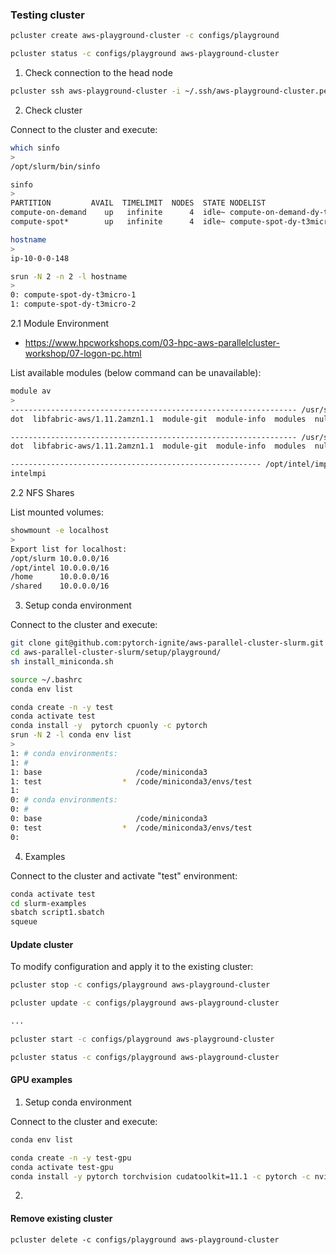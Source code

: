 ### Testing cluster

```bash
pcluster create aws-playground-cluster -c configs/playground

pcluster status -c configs/playground aws-playground-cluster
```

1. Check connection to the head node
```bash
pcluster ssh aws-playground-cluster -i ~/.ssh/aws-playground-cluster.pem
```

2. Check cluster

Connect to the cluster and execute:
```bash
which sinfo
>
/opt/slurm/bin/sinfo

sinfo
>
PARTITION         AVAIL  TIMELIMIT  NODES  STATE NODELIST
compute-on-demand    up   infinite      4  idle~ compute-on-demand-dy-t3micro-[1-4]
compute-spot*        up   infinite      4  idle~ compute-spot-dy-t3micro-[1-4]

hostname
>
ip-10-0-0-148

srun -N 2 -n 2 -l hostname
>
0: compute-spot-dy-t3micro-1
1: compute-spot-dy-t3micro-2
```

2.1 Module Environment

- https://www.hpcworkshops.com/03-hpc-aws-parallelcluster-workshop/07-logon-pc.html

List available modules (below command can be unavailable):

```bash
module av
>
---------------------------------------------------------------- /usr/share/modules/modulefiles -----------------------------------------------------------------
dot  libfabric-aws/1.11.2amzn1.1  module-git  module-info  modules  null  openmpi/4.1.1  use.own

---------------------------------------------------------------- /usr/share/modules/modulefiles -----------------------------------------------------------------
dot  libfabric-aws/1.11.2amzn1.1  module-git  module-info  modules  null  openmpi/4.1.1  use.own

-------------------------------------------------------- /opt/intel/impi/2019.8.254/intel64/modulefiles ---------------------------------------------------------
intelmpi
```

2.2 NFS Shares

List mounted volumes:

```bash
showmount -e localhost
>
Export list for localhost:
/opt/slurm 10.0.0.0/16
/opt/intel 10.0.0.0/16
/home      10.0.0.0/16
/shared    10.0.0.0/16
```


3. Setup conda environment

Connect to the cluster and execute:
```bash
git clone git@github.com:pytorch-ignite/aws-parallel-cluster-slurm.git
cd aws-parallel-cluster-slurm/setup/playground/
sh install_miniconda.sh

source ~/.bashrc
conda env list
```

```bash
conda create -n -y test
conda activate test
conda install -y  pytorch cpuonly -c pytorch
srun -N 2 -l conda env list
>
1: # conda environments:
1: #
1: base                     /code/miniconda3
1: test                  *  /code/miniconda3/envs/test
1:
0: # conda environments:
0: #
0: base                     /code/miniconda3
0: test                  *  /code/miniconda3/envs/test
0:
```

4. Examples

Connect to the cluster and activate "test" environment:
```bash
conda activate test
cd slurm-examples
sbatch script1.sbatch
squeue
```

#### Update cluster

To modify configuration and apply it to the existing cluster:

```bash
pcluster stop -c configs/playground aws-playground-cluster

pcluster update -c configs/playground aws-playground-cluster

...

pcluster start -c configs/playground aws-playground-cluster

pcluster status -c configs/playground aws-playground-cluster
```

#### GPU examples

1. Setup conda environment

Connect to the cluster and execute:
```bash
conda env list

conda create -n -y test-gpu
conda activate test-gpu
conda install -y pytorch torchvision cudatoolkit=11.1 -c pytorch -c nvidia
```

2.


#### Remove existing cluster

```
pcluster delete -c configs/playground aws-playground-cluster
```